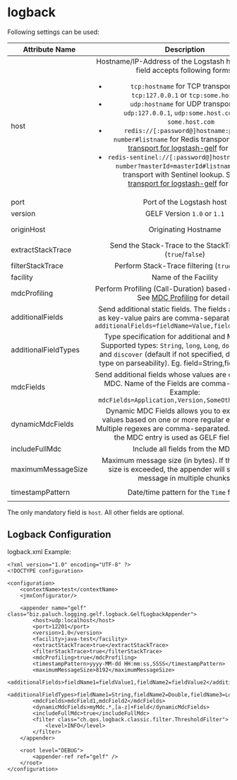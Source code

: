 logback
=========

Following settings can be used:

| Attribute Name    | Description                          | Default |
| ----------------- |:------------------------------------:|:-------:|
| host              | Hostname/IP-Address of the Logstash host. The `host` field accepts following forms: <ul><li>`tcp:hostname` for TCP transport, e. g. `tcp:127.0.0.1` or `tcp:some.host.com` </li><li>`udp:hostname` for UDP transport, e. g. `udp:127.0.0.1`, `udp:some.host.com` or just `some.host.com`  </li><li>`redis://[:password@]hostname:port/db-number#listname` for Redis transport. See [Redis transport for logstash-gelf](../redis.html) for details. </li><li>`redis-sentinel://[:password@]hostname:port/db-number?masterId=masterId#listname` for Redis transport with Sentinel lookup. See [Redis transport for logstash-gelf](../redis.html) for details. </li></ul> | none | 
| port              | Port of the Logstash host  | `12201` |
| version           | GELF Version `1.0` or `1.1` | `1.0` |
| originHost        | Originating Hostname  | FQDN Hostname |
| extractStackTrace | Send the Stack-Trace to the StackTrace field (`true`/`false`)  | `false` |
| filterStackTrace  | Perform Stack-Trace filtering (`true`/`false`)| `false` |
| facility          | Name of the Facility  | `logstash-gelf` |
| mdcProfiling      | Perform Profiling (Call-Duration) based on MDC Data. See [MDC Profiling](../mdcprofiling.html) for details  | `false` |
| additionalFields  | Send additional static fields. The fields are specified as key-value pairs are comma-separated. Example: `additionalFields=fieldName=Value,fieldName2=Value2` | none |
| additionalFieldTypes | Type specification for additional and MDC fields. Supported types: `String`, `long`, `Long`, `double`, `Double` and `discover` (default if not specified, discover field type on parseability). Eg. field=String,field2=double | `discover` for all additional fields |
| mdcFields         | Send additional fields whose values are obtained from MDC. Name of the Fields are comma-separated. Example: `mdcFields=Application,Version,SomeOtherFieldName` | none |
| dynamicMdcFields  | Dynamic MDC Fields allows you to extract MDC values based on one or more regular expressions. Multiple regexes are comma-separated. The name of the MDC entry is used as GELF field name. | none |
| includeFullMdc    | Include all fields from the MDC. | `false` |
| maximumMessageSize| Maximum message size (in bytes). If the message size is exceeded, the appender will submit the message in multiple chunks. | `8192` |
| timestampPattern  | Date/time pattern for the `Time` field| `yyyy-MM-dd HH:mm:ss,SSSS` |


The only mandatory field is `host`. All other fields are optional.


Logback Configuration
--------------

logback.xml Example:

    <?xml version="1.0" encoding="UTF-8" ?>
    <!DOCTYPE configuration>

    <configuration>
        <contextName>test</contextName>
        <jmxConfigurator/>

        <appender name="gelf" class="biz.paluch.logging.gelf.logback.GelfLogbackAppender">
            <host>udp:localhost</host>
            <port>12201</port>
            <version>1.0</version>
            <facility>java-test</facility>
            <extractStackTrace>true</extractStackTrace>
            <filterStackTrace>true</filterStackTrace>
            <mdcProfiling>true</mdcProfiling>
            <timestampPattern>yyyy-MM-dd HH:mm:ss,SSSS</timestampPattern>
            <maximumMessageSize>8192</maximumMessageSize>
            <additionalFields>fieldName1=fieldValue1,fieldName2=fieldValue2</additionalFields>
            <additionalFieldTypes>fieldName1=String,fieldName2=Double,fieldName3=Long</additionalFieldTypes>
            <mdcFields>mdcField1,mdcField2</mdcFields>
            <dynamicMdcFields>myMdc.*,[a-z]+Field</dynamicMdcFields>
            <includeFullMdc>true</includeFullMdc>
            <filter class="ch.qos.logback.classic.filter.ThresholdFilter">
                <level>INFO</level>
            </filter>
        </appender>

        <root level="DEBUG">
            <appender-ref ref="gelf" />
        </root>
    </configuration>
        